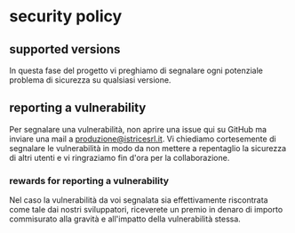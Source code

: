 # security policy

## supported versions

In questa fase del progetto vi preghiamo di segnalare ogni potenziale problema di sicurezza su qualsiasi versione.

## reporting a vulnerability

Per segnalare una vulnerabilità, non aprire una issue qui su GitHub ma inviare una mail a produzione@istricesrl.it.
Vi chiediamo cortesemente di segnalare le vulnerabilità in modo da non mettere a repentaglio la sicurezza di altri
utenti e vi ringraziamo fin d'ora per la collaborazione.

### rewards for reporting a vulnerability

Nel caso la vulnerabilità da voi segnalata sia effettivamente riscontrata come tale dai nostri sviluppatori, riceverete
un premio in denaro di importo commisurato alla gravità e all'impatto della vulnerabilità stessa.
